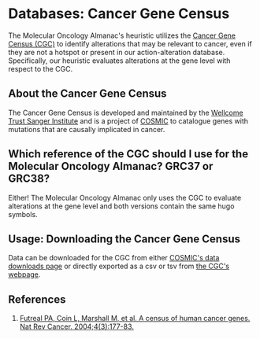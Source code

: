 # Databases: Cancer Gene Census
The Molecular Oncology Almanac's heuristic utilizes the [Cancer Gene Census (CGC)](http://cancer.sanger.ac.uk/census) to identify alterations that may be relevant to cancer, even if they are not a hotspot or present in our action-alteration database. Specifically, our heuristic evaluates alterations at the gene level with respect to the CGC.

## About the Cancer Gene Census
The Cancer Gene Census is developed and maintained by the [Wellcome Trust Sanger Institute](http://www.sanger.ac.uk/) and is a project of [COSMIC](http://cancer.sanger.ac.uk/cosmic) to catalogue genes with mutations that are causally implicated in cancer.

## Which reference of the CGC should I use for the Molecular Oncology Almanac? GRC37 or GRC38?
Either! The Molecular Oncology Almanac only uses the CGC to evaluate alterations at the gene level and both versions contain the same hugo symbols. 

## Usage: Downloading the Cancer Gene Census
Data can be downloaded for the CGC from either [COSMIC's data downloads page](http://cancer.sanger.ac.uk/cosmic/download) or directly exported as a csv or tsv from [the CGC's webpage](http://cancer.sanger.ac.uk/census).

## References
1. [Futreal PA, Coin L, Marshall M, et al. A census of human cancer genes. Nat Rev Cancer. 2004;4(3):177-83.](https://www.ncbi.nlm.nih.gov/pubmed/14993899)
